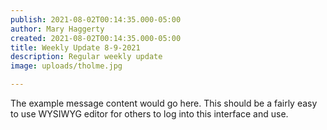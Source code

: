 ```yaml
---
publish: 2021-08-02T00:14:35.000-05:00
author: Mary Haggerty
created: 2021-08-02T00:14:35.000-05:00
title: Weekly Update 8-9-2021
description: Regular weekly update
image: uploads/tholme.jpg

---
```

The example message content would go here.  This should be a fairly easy to use WYSIWYG editor for others to log into this interface and use.